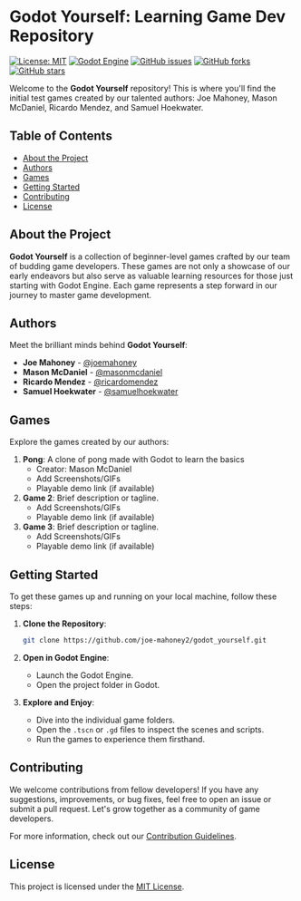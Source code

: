 # Godot Yourself: Learning Game Dev Repository

[![License: MIT](https://img.shields.io/badge/License-MIT-blue.svg)](https://opensource.org/licenses/MIT)
[![Godot Engine](https://img.shields.io/badge/Godot-3.3-orange)](https://godotengine.org/)
[![GitHub issues](https://img.shields.io/github/issues/your-username/godot_yourself)](https://github.com/your-username/godot_yourself/issues)
[![GitHub forks](https://img.shields.io/github/forks/your-username/godot_yourself)](https://github.com/your-username/godot_yourself/network)
[![GitHub stars](https://img.shields.io/github/stars/your-username/godot_yourself)](https://github.com/your-username/godot_yourself/stargazers)

Welcome to the **Godot Yourself** repository! This is where you'll find the initial test games created by our talented authors: Joe Mahoney, Mason McDaniel, Ricardo Mendez, and Samuel Hoekwater.

## Table of Contents

- [About the Project](#about-the-project)
- [Authors](#authors)
- [Games](#games)
- [Getting Started](#getting-started)
- [Contributing](#contributing)
- [License](#license)

## About the Project

**Godot Yourself** is a collection of beginner-level games crafted by our team of budding game developers. These games are not only a showcase of our early endeavors but also serve as valuable learning resources for those just starting with Godot Engine. Each game represents a step forward in our journey to master game development.

## Authors

Meet the brilliant minds behind **Godot Yourself**:

- **Joe Mahoney** - [@joemahoney](https://github.com/joe-mahoney2)
- **Mason McDaniel** - [@masonmcdaniel](https://github.com/mickpoletti)
- **Ricardo Mendez** - [@ricardomendez](https://github.com/ricardomendez)
- **Samuel Hoekwater** - [@samuelhoekwater](https://github.com/shoekwater)

## Games

Explore the games created by our authors:

1. **Pong**: A clone of pong made with Godot to learn the basics
   - Creator: Mason McDaniel
   - Add Screenshots/GIFs
   - Playable demo link (if available)
2. **Game 2**: Brief description or tagline.
   - Add Screenshots/GIFs
   - Playable demo link (if available)
3. **Game 3**: Brief description or tagline.
   - Add Screenshots/GIFs
   - Playable demo link (if available)
   <!-- Add more games as needed -->

## Getting Started

To get these games up and running on your local machine, follow these steps:

1. **Clone the Repository**:

   ```sh
   git clone https://github.com/joe-mahoney2/godot_yourself.git
   ```

2. **Open in Godot Engine**:

   - Launch the Godot Engine.
   - Open the project folder in Godot.

3. **Explore and Enjoy**:
   - Dive into the individual game folders.
   - Open the `.tscn` or `.gd` files to inspect the scenes and scripts.
   - Run the games to experience them firsthand.

## Contributing

We welcome contributions from fellow developers! If you have any suggestions, improvements, or bug fixes, feel free to open an issue or submit a pull request. Let's grow together as a community of game developers.

For more information, check out our [Contribution Guidelines](CONTRIBUTING.md).

## License

This project is licensed under the [MIT License](LICENSE).
